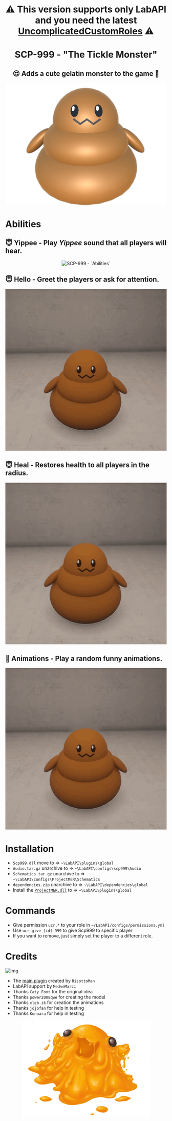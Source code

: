 <h1 align="center">⚠️ This version supports only LabAPI and you need the latest <a href="https://github.com/UncomplicatedCustomServer/UncomplicatedCustomRoles">UncomplicatedCustomRoles</a> ⚠️</h1>
<h1 align="center"> SCP-999 - "The Tickle Monster"</h1>
<h2 align="center"> 😍 Adds a cute gelatin monster to the game 🥰</h2>
<p align="center">
  <img src="https://github.com/MedveMarci/SCP-999/blob/main/Photos/Main1.png" alt="SCP-999 - `The Tickle Monster`">
</p>

# Abilities

## 😇 **Yippee** - Play <i>Yippee</i> sound that all players will hear.

<p align="center">
  <img src="https://github.com/MedveMarci/SCP-999/blob/main/Photos/yippee-lethal-company.gif" alt="SCP-999 - `Abilities`">
</p>

## 😇 **Hello** - Greet the players or ask for attention.

<p align="center">
  <img src="https://github.com/MedveMarci/SCP-999/blob/main/Photos/Hello.gif" alt="SCP-999 - `Abilities`">
</p>

## 😇 **Heal** - Restores health to all players in the radius.

<p align="center">
  <img src="https://github.com/MedveMarci/SCP-999/blob/main/Photos/Health.gif" alt="SCP-999 - `Abilities`">
</p>

## 🫠 **Animations** - Play a random funny animations.

<p align="center">
  <img src="https://github.com/MedveMarci/SCP-999/blob/main/Photos/Jump.gif" alt="SCP-999 - `Abilities`">
</p>

# Installation

- ``Scp999.dll`` move to => ``~\LabAPI\plugins\global``
- ``Audio.tar.gz`` unarchive to => ``~\LabAPI\configs\scp999\Audio``
- ``Schematics.tar.gz`` unarchive to => ``~\LabAPI\configs\ProjectMER\Schematics``
- ``dependencies.zip`` unarchive to => ``~\LabAPI\dependencies\global``
- Install the [``ProjectMER.dll``](https://github.com/Michal78900/ProjectMER/releases/latest) to =>
  ``~\LabAPI\plugins\global``

# Commands

- Give permission ``ucr.*`` to your role in ``~/LabAPI/configs/permissions.yml``
- Use ``ucr give [id] 999`` to give Scp999 to specific player
- If you want to remove, just simply set the player to a different role.

# Credits

![img](https://img.shields.io/github/downloads/MedveMarci/SCP-999/total.svg)

- The [main plugin](https://github.com/RisottoMan/SCP-999) created by ``RisottoMan``
- LabAPI support by ``MedveMarci``
- Thanks ``Caty Foxt`` for the original idea
- Thanks ``power2008qwe`` for creating the model
- Thanks ``xleb.ik`` for creation the animations
- Thanks ``jojofan`` for help in testing
- Thanks  ``Konoara`` for help in testing

<p align="center">
  <img width="400" src="https://github.com/MedveMarci/SCP-999/blob/main/Photos/Credit.png" alt="Credit">
</p>
